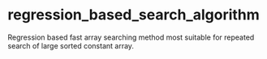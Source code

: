 # regression_based_search_algorithm
Regression based fast array searching method most suitable for repeated search of large sorted constant array.
